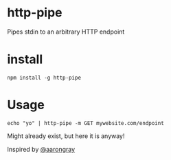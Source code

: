 http-pipe
=========

Pipes stdin to an arbitrary HTTP endpoint

# install

```shell
npm install -g http-pipe
```

# Usage

```shell
echo "yo" | http-pipe -m GET mywebsite.com/endpoint
```

Might already exist, but here it is anyway!

Inspired by [@aarongray](http://twitter.com/aarongray)
